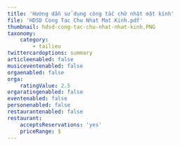```yaml
---
title: 'Hướng dẫn sử dụng công tắc chữ nhật mặt kính'
file: 'HDSD Cong Tac Chu Nhat Mat Kinh.pdf'
thumbnail: hdsd-cong-tac-chu-nhat-nhat-kinh.PNG
taxonomy:
    category:
        - tailieu
twittercardoptions: summary
articleenabled: false
musiceventenabled: false
orgaenabled: false
orga:
    ratingValue: 2.5
orgaratingenabled: false
eventenabled: false
personenabled: false
restaurantenabled: false
restaurant:
    acceptsReservations: 'yes'
    priceRange: $
---
```


